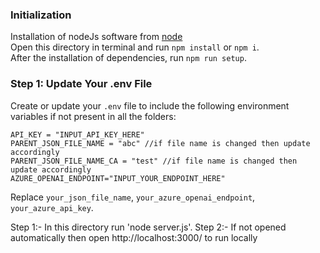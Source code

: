### Initialization
Installation of nodeJs software from [node](https://nodejs.org/en/download)  
Open this directory in terminal and run `npm install` or `npm i`.    
After the installation of dependencies, run `npm run setup`.  


### Step 1: Update Your .env File

Create or update your `.env` file to include the following environment variables if not present in all the folders:

```
API_KEY = "INPUT_API_KEY_HERE"
PARENT_JSON_FILE_NAME = "abc" //if file name is changed then update accordingly 
PARENT_JSON_FILE_NAME_CA = "test" //if file name is changed then update accordingly
AZURE_OPENAI_ENDPOINT="INPUT_YOUR_ENDPOINT_HERE"

```

Replace `your_json_file_name`, `your_azure_openai_endpoint`, `your_azure_api_key`.

Step 1:- In this directory run 'node server.js'.
Step 2:- If not opened automatically then open http://localhost:3000/ to run locally



